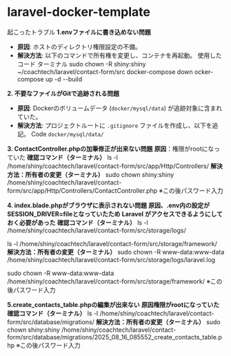 # laravel-docker-template
起こったトラブル
**1.envファイルに書き込めない問題**

- **原因**: ホストのディレクトリ権限設定の不備。
- **解決方法**: 以下のコマンドで所有権を変更し、コンテナを再起動。
使用したコード
ターミナル
sudo chown -R shiny:shiny ~/coachtech/laravel/contact-form/src
docker-compose down
ocker-compose up -d --build

**2. 不要なファイルがGitで追跡される問題**

- **原因**: Dockerのボリュームデータ (`docker/mysql/data`) が追跡対象に含まれていた。
- **解決方法**: プロジェクトルートに `.gitignore` ファイルを作成し、以下を追記。
Code
`docker/mysql/data/`

**3. ContactController.phpの加筆修正が出来ない問題**
**原因**：権限がrootになっていた
**確認コマンド（ターミナル）**
ls -l /home/shiny/coachtech/laravel/contact-form/src/app/Http/Controllers/
**解決方法：所有者の変更（ターミナル）** 
sudo chown shiny:shiny /home/shiny/coachtech/laravel/contact-form/src/app/Http/Controllers/ContactController.php
※この後パスワード入力

**4. index.blade.phpがブラウザに表示されない問題**
**原因、.env内の設定がSESSION_DRIVER=fileとなっていたため**
**Laravel がアクセスできるようにしておく必要があった**
**確認コマンド（ターミナル）**
ls -l /home/shiny/coachtech/laravel/contact-form/src/storage/logs/

ls -l /home/shiny/coachtech/laravel/contact-form/src/storage/framework/
**解決方法：所有者の変更（ターミナル）** 
sudo chown -R www-data:www-data /home/shiny/coachtech/laravel/contact-form/src/storage/logs/laravel.log

sudo chown -R www-data:www-data /home/shiny/coachtech/laravel/contact-form/src/storage/framework/
※この後パスワード入力

**5.create_contacts_table.phpの編集が出来ない**
**原因権限がrootになっていた**
**確認コマンド（ターミナル）**
 ls -l /home/shiny/coachtech/laravel/contact-form/src/database/migrations/
**解決方法：所有者の変更（ターミナル）** 
sudo chown shiny:shiny /home/shiny/coachtech/laravel/contact-form/src/database/migrations/2025_08_16_085552_create_contacts_table.php
※この後パスワード入力
